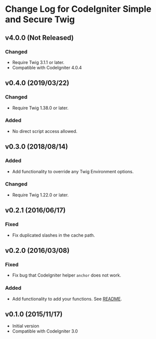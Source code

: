# Change Log for CodeIgniter Simple and Secure Twig

## v4.0.0 (Not Released)

### Changed

* Require Twig 3.1.1 or later.
* Compatible with CodeIgniter 4.0.4

## v0.4.0 (2019/03/22)

### Changed

* Require Twig 1.38.0 or later.

### Added

* No direct script access allowed.

## v0.3.0 (2018/08/14)

### Added

* Add functionality to override any Twig Environment options.

### Changed

* Require Twig 1.22.0 or later.

## v0.2.1 (2016/06/17)

### Fixed

* Fix duplicated slashes in the cache path.

## v0.2.0 (2016/03/08)

### Fixed

* Fix bug that CodeIgniter helper `anchor` does not work.

### Added

* Add functionality to add your functions. See [README](README.md#adding-your-functions).

## v0.1.0 (2015/11/17)

* Initial version
* Compatible with CodeIgniter 3.0
